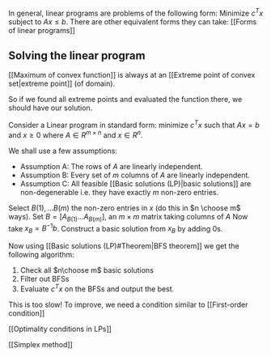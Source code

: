 In general, linear programs are problems of the following form:
Minimize $c^Tx$ subject to $Ax\leq b$.
There are other equivalent forms they can take:
[[Forms of linear programs]]
## Solving the linear program

[[Maximum of convex function]] is always at an [[Extreme point of convex set|extreme point]] (of domain).

So if we found all extreme points and evaluated the function there, 
we should have our solution.

Consider a Linear program in standard form:
minimize $c^Tx$ such that $Ax=b$ and $x\geq 0$ 
where $A\in R^{m\times n}$ and $x\in R^n$.

We shall use a few assumptions:
- Assumption A: The rows of $A$ are linearly independent.
- Assumption B: Every set of $m$ columns of $A$ are linearly independent.
- Assumption C: All feasible [[Basic solutions (LP)|basic solutions]] are non-degenerable 
  i.e. they have exactly $m$ non-zero entries.

Select $B(1),\dots B(m)$ the non-zero entries in $x$ (do this in $n \choose m$ ways).
Set $B=[A_{B(1)} \dots A_{B(m)}]$, an $m\times m$ matrix taking columns of $A$
Now take $x_B=B^{-1}b$.
Construct a basic solution from $x_B$ by adding $0$s.

Now using [[Basic solutions (LP)#Theorem|BFS theorem]] we get the following algorithm:
1. Check all $n\choose m$ basic solutions
2. Filter out BFSs
3. Evaluate $c^Tx$ on the BFSs and output the best.

This is too slow!
To improve, we need a condition similar to [[First-order condition]]

[[Optimality conditions in LPs]]

[[Simplex method]]
